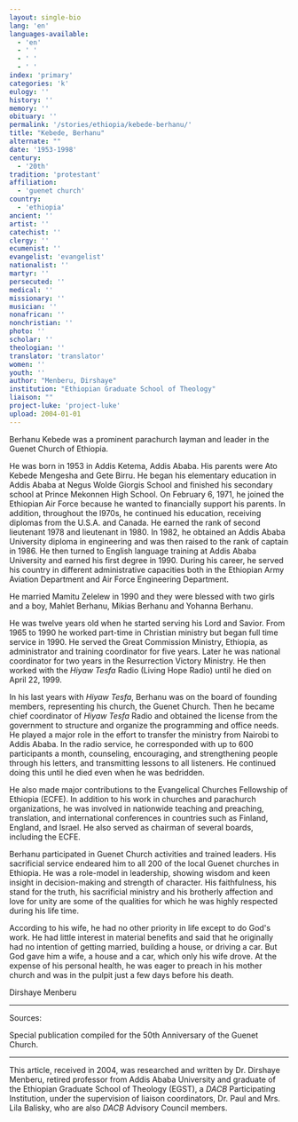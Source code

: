 ```yaml
---
layout: single-bio
lang: 'en'
languages-available:
  - 'en'
  - ' '
  - ' '
  - ' '
index: 'primary'
categories: 'k'
eulogy: ''
history: ''
memory: ''
obituary: ''
permalink: '/stories/ethiopia/kebede-berhanu/'
title: "Kebede, Berhanu"
alternate: ""
date: '1953-1998'
century:
  - '20th'
tradition: 'protestant'
affiliation:
  - 'guenet church'
country:
  - 'ethiopia'
ancient: ''
artist: ''
catechist: ''
clergy: ''
ecumenist: ''
evangelist: 'evangelist'
nationalist: ''
martyr: ''
persecuted: ''
medical: ''
missionary: ''
musician: ''
nonafrican: ''
nonchristian: ''
photo: ''
scholar: ''
theologian: ''
translator: 'translator'
women: ''
youth: ''
author: "Menberu, Dirshaye"
institution: "Ethiopian Graduate School of Theology"
liaison: ""
project-luke: 'project-luke'
upload: 2004-01-01
---
```




Berhanu Kebede was a prominent parachurch layman and leader in the Guenet Church of Ethiopia.

He was born in 1953 in Addis Ketema, Addis Ababa. His parents were Ato Kebede Mengesha and Gete Birru. He began his elementary education in Addis Ababa at Negus Wolde Giorgis School and finished his secondary school at Prince Mekonnen High School. On February 6, 1971, he joined the Ethiopian Air Force because he wanted to financially support his parents.  In addition, throughout the l970s, he continued his education, receiving diplomas from the U.S.A. and Canada.  He earned the rank of second lieutenant 1978 and lieutenant in 1980.  In 1982, he obtained an Addis Ababa University diploma in engineering and was then raised to the rank of captain in 1986. He then turned to English language training at Addis Ababa University and earned his first degree in 1990.  During his career, he served his country in different administrative capacities both in the Ethiopian Army Aviation Department and Air Force Engineering Department.

He married Mamitu Zelelew in 1990 and they were blessed with two girls and a boy, Mahlet Berhanu, Mikias Berhanu and Yohanna Berhanu.

He was twelve years old when he started serving his Lord and Savior. From 1965 to 1990 he worked part-time in Christian ministry but began full time service in 1990. He served the Great Commission Ministry, Ethiopia, as administrator and training coordinator for five years.  Later he was national coordinator for two years in the Resurrection Victory Ministry.  He then worked with the *Hiyaw Tesfa* Radio (Living Hope Radio) until he died on April 22, 1999.

In his last years with *Hiyaw Tesfa*, Berhanu was on the board of founding members, representing his church, the Guenet Church. Then he became chief coordinator of *Hiyaw Tesfa* Radio and obtained the license from the government to structure and organize the programming and office needs. He played a major role in the effort to transfer the ministry from Nairobi to Addis Ababa. In the radio service, he corresponded with up to 600 participants a month, counseling, encouraging, and strengthening people through his letters, and transmitting lessons to all listeners. He continued doing this until he died even when he was bedridden.

He also made major contributions to the Evangelical Churches Fellowship of Ethiopia (ECFE). In addition to his work in churches and parachurch organizations, he was involved in nationwide teaching and preaching, translation, and international conferences in  countries such as Finland, England, and Israel. He also served as chairman of several boards, including the ECFE.

Berhanu participated in Guenet Church activities and trained leaders. His sacrificial service endeared him to all 200 of the local Guenet churches in Ethiopia.  He was a role-model in leadership, showing wisdom and keen insight in decision-making and strength of character. His faithfulness, his stand for the truth, his sacrificial ministry and his brotherly affection and love for unity are some of the qualities for which he was highly respected during his life time.

According to his wife, he had no other priority in life except to do God's work.  He had little interest in material benefits and said that he originally had no intention of getting married, building a house, or driving a car. But God gave him a wife, a house and a car, which only his wife drove.  At the expense of his personal health, he was eager to preach in his mother church and was in the pulpit just a few days before his death.

Dirshaye Menberu

---

Sources:

Special publication compiled for the 50th Anniversary of the Guenet Church.

---

This article, received in 2004, was researched and written by Dr. Dirshaye Menberu, retired professor from Addis Ababa University and graduate of the Ethiopian Graduate School of Theology (EGST), a *DACB* Participating Institution, under the supervision of liaison coordinators, Dr. Paul and Mrs. Lila Balisky, who are also *DACB* Advisory Council members.
